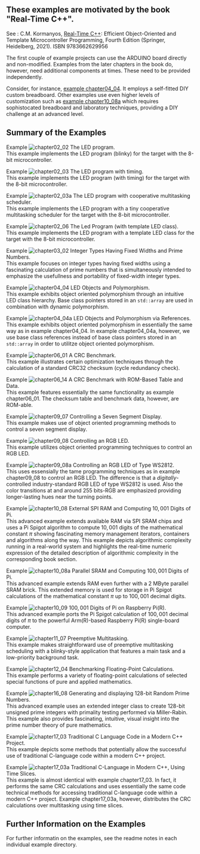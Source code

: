 ﻿## These examples are motivated by the book "Real-Time C++".

See : C.M. Kormanyos, [Real-Time C++](https://www.springer.com/de/book/9783662629956):
Efficient Object-Oriented
and Template Microcontroller Programming, Fourth Edition
(Springer, Heidelberg, 2021). ISBN 9783662629956

The first couple of example projects can use the ARDUINO board directly
and non-modified. Examples from the later chapters in the book do, however,
need additional components at times. These need to be provided independently.

Consider, for instance,
[example chapter04_04](https://github.com/ckormanyos/real-time-cpp/tree/master/examples/chapter04_04).
It employs a self-fitted DIY custom breadboard.
Other examples use even higher levels of customization such as
[example chapter10_08a](https://github.com/ckormanyos/real-time-cpp/tree/master/examples/chapter10_08a)
which requires sophistocated breadboard and laboratory techniques,
providing a DIY challenge at an advanced level.

## Summary of the Examples

Example ![chapter02_02](https://github.com/ckormanyos/real-time-cpp/tree/master/examples/chapter02_02) The LED program.\
This example implements the LED program (blinky) for the target with the 8-bit microcontroller.

Example ![chapter02_03](https://github.com/ckormanyos/real-time-cpp/tree/master/examples/chapter02_03) The LED program with timing.\
This example implements the LED program (with timing) for the target with the 8-bit microcontroller.

Example ![chapter02_03a](https://github.com/ckormanyos/real-time-cpp/tree/master/examples/chapter02_03a) The LED program with cooperative multitasking scheduler.\
This example implements the LED program with a tiny cooperative multitasking scheduler for the target with the 8-bit microcontroller.

Example ![chapter02_06](https://github.com/ckormanyos/real-time-cpp/tree/master/examples/chapter02_06) The Led Program (with template LED class).\
This example implements the LED program with a template LED class for the target with the 8-bit microcontroller.

Example ![chapter03_02](https://github.com/ckormanyos/real-time-cpp/tree/master/examples/chapter03_02) Integer Types Having Fixed Widths and Prime Numbers.\
This example focuses on integer types having fixed widths using a fascinating calculation
of prime numbers that is simultaneously intended to emphasize the usefullness and portability
of fixed-width integer types.

Example ![chapter04_04](https://github.com/ckormanyos/real-time-cpp/tree/master/examples/chapter04_04) LED Objects and Polymorphism.\
This example exhibits object oriented polymorphism through
an intuitive LED class hierarchy. Base class pointers stored in an
`std::array` are used in combination with dynamic polymorphism.

Example ![chapter04_04a](https://github.com/ckormanyos/real-time-cpp/tree/master/examples/chapter04_04a) LED Objects and Polymorphism via References.\
This example exhibits object oriented polymorphism in essentially the same
way as in example chapter04_04. In example chapter04_04a, however, we use base class
references instead of base class pointers stored in an `std::array`
in order to utilitze object oriented polymorphism.

Example ![chapter06_01](https://github.com/ckormanyos/real-time-cpp/tree/master/examples/chapter06_01) A CRC Benchmark.\
This example illustrates certain optimization techniques through the calculation
of a standard CRC32 checksum (cycle redundancy check).

Example ![chapter06_14](https://github.com/ckormanyos/real-time-cpp/tree/master/examples/chapter06_14) A CRC Benchmark with ROM-Based Table and Data.\
This example features essentially the same functionality as example chapter06_01.
The checksum table and benchmark data, however, are ROM-able.

Example ![chapter09_07](https://github.com/ckormanyos/real-time-cpp/tree/master/examples/chapter09_07) Controlling a Seven Segment Display.\
This example makes use of object oriented programming methods to control a seven segment display.

Example ![chapter09_08](https://github.com/ckormanyos/real-time-cpp/tree/master/examples/chapter09_08) Controlling an RGB LED.\
This example utilizes object oriented programming techniques to control an RGB LED.

Example ![chapter09_08a](https://github.com/ckormanyos/real-time-cpp/tree/master/examples/chapter09_08a) Controlling an RGB LED of Type WS2812.\
This uses essensially the tame programming techniques as in example chapter09_08
to control an RGB LED. The difference is that a _digitally_-controlled industry-standard
RGB LED of type WS2812 is used. Also the color transitions
at and around $255~\text{bits}$-RGB are emphasized providing longer-lasting
hues near the turning points.

Example ![chapter10_08](https://github.com/ckormanyos/real-time-cpp/tree/master/examples/chapter10_08) External SPI RAM and Computing $10,001$ Digits of Pi.\
This advanced example extends available RAM via SPI SRAM chips and uses a Pi Spigot algorithm
to compute $10,001$ digits of the mathematical constant $\pi$
showing fascinating memory management iterators, containers and algorithms along the way.
This example depicts algorithmic complexity running in a real-world system
and highlights the real-time numeric expression of the detailed description
of algorithmic complexity in the corresponding book section.

Example ![chapter10_08a](https://github.com/ckormanyos/real-time-cpp/tree/master/examples/chapter10_08a) Parallel SRAM and Computing $100,001$ Digits of Pi.\
This advanced example extends RAM even further with a $2~\text{MByte}$ parallel SRAM brick. This extended memory
is used for storage in Pi Spigot calculations
of the mathematical constant $\pi$ up to $100,001$ decimal digits.

Example ![chapter10_09](https://github.com/ckormanyos/real-time-cpp/tree/master/examples/chapter10_09) $100,001$ Digits of Pi on Raspberry Pi(R).\
This advanced example ports the Pi Spigot calculation
of $100,001$ decimal digits of $\pi$
to the powerful Arm(R)-based Raspberry Pi(R) single-board computer.

Example ![chapter11_07](https://github.com/ckormanyos/real-time-cpp/tree/master/examples/chapter11_07) Preemptive Multitasking.\
This example makes straightforward use of preemptive multitasking scheduling with a blinky-style application that features a main task and a low-priority background task.

Example ![chapter12_04](https://github.com/ckormanyos/real-time-cpp/tree/master/examples/chapter12_04) Benchmarking Floating-Point Calculations.\
This example performs a variety of floating-point calculations of selected special functions of pure and applied mathematics.

Example ![chapter16_08](https://github.com/ckormanyos/real-time-cpp/tree/master/examples/chapter16_08) Generating and displaying 128-bit Random Prime Numbers.\
This advanced example uses an extended integer class to create 128-bit unsigned prime integers with primality testing performed via Miller-Rabin.
This example also provides fascinating, intuitive, visual insight into the prime number theory of pure mathematics.

Example ![chapter17_03](https://github.com/ckormanyos/real-time-cpp/tree/master/examples/chapter17_03) Traditional C Language Code in a Modern C++ Project.\
This example depicts some methods that potentially allow the successful use
of traditional C-language code within a modern C++ project.

Example ![chapter17_03a](https://github.com/ckormanyos/real-time-cpp/tree/master/examples/chapter17_03a) Traditional C-Language in Modern C++, Using Time Slices.\
This example is almost identical with example chapter17_03. In fact, it performs
the same CRC calculations and uses essentially the same code technical methods
for accessing traditional C-language code within a modern C++ project.
Example chapter17_03a, however, distributes the CRC calculations
over multitasking using time slices.

## Further Information on the Examples

For further informatin on the examples, see the readme notes
in each individual example directory.

